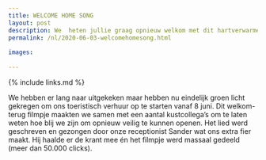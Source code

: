 ```yaml
---
title: WELCOME HOME SONG
layout: post
description: We  heten jullie graag opnieuw welkom met dit hartverwarmende lied en videoclip
permalink: /nl/2020-06-03-welcomehomesong.html
    
images: 
    
---
```


{% include links.md %}



We hebben er lang naar uitgekeken maar hebben nu  eindelijk groen licht gekregen om ons toeristisch verhuur op te starten vanaf 8 juni.
Dit welkom-terug filmpje maakten we samen met een aantal kustcollega’s om te laten weten hoe blij we zijn om opnieuw veilig te kunnen openen.
Het lied werd geschreven en gezongen door onze receptionist Sander wat ons extra fier maakt. Hij haalde er de krant mee én het filmpje werd massaal gedeeld (meer dan 50.000 clicks).




